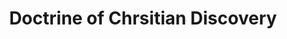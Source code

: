 ---
sitemap: false
title: "Doctrine of Chrsitian Discovery"
redirect_to: https://goodfaithmedia.org/doctrine-of-christian-discovery/
permalink: /s/short/
---